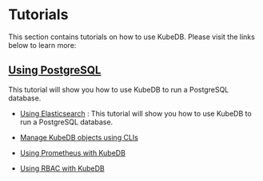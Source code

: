 # Tutorials

This section contains tutorials on how to use KubeDB. Please visit the links below to learn more:

## [Using PostgreSQL](/docs/tutorials/postgres.md)
This tutorial will show you how to use KubeDB to run a PostgreSQL database.

 - [Using Elasticsearch](/docs/tutorials/elasticsearch.md) : This tutorial will show you how to use KubeDB to run a PostgreSQL database.

 - [Manage KubeDB objects using CLIs](/docs/tutorials/cli.md)

 - [Using Prometheus with KubeDB](/docs/tutorials/monitoring.md)
 - [Using RBAC with KubeDB](/docs/tutorials/rbac.md)
